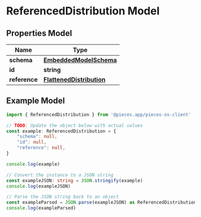 
# ReferencedDistribution Model



## Properties Model

Name | Type
------------ | -------------
**schema** | [**EmbeddedModelSchema**](EmbeddedModelSchema)
**id** | **string**
**reference** | [**FlattenedDistribution**](FlattenedDistribution)

## Example Model

```typescript
import { ReferencedDistribution } from '@pieces.app/pieces-os-client'

// TODO: Update the object below with actual values
const example: ReferencedDistribution = {
    "schema": null,
    "id": null,
    "reference": null,
}

console.log(example)

// Convert the instance to a JSON string
const exampleJSON: string = JSON.stringify(example)
console.log(exampleJSON)

// Parse the JSON string back to an object
const exampleParsed = JSON.parse(exampleJSON) as ReferencedDistribution
console.log(exampleParsed)
```


